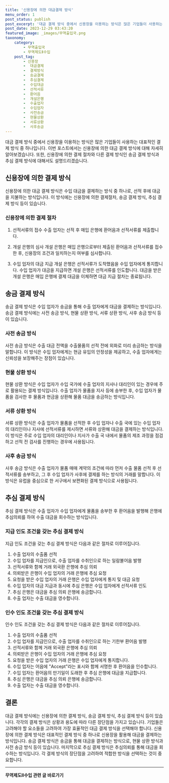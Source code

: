 ```yaml
---
title: '신용장에 의한 대금결제 방식'
menu_order: 1
post_status: publish
post_excerpt: '대금 결제 방식 중에서 신용장을 이용하는 방식은 많은 기업들이 사용하는 대표적인 결제 방식 중 하나입니다. 이번 포스트에서는 신용장에 의한 대금 결제 방식에 대해 자세히 알아보겠습니다. 또한, 신용장에 의한 결제 절차와 다른 결제 방식인 송금 결제 방식과 추심 결제 방식에 대해서도 설명드리겠습니다.'
post_date: 2023-12-29 03:43:20
featured_image: _images/무역출입국.png
taxonomy:
    category:
        - 무역출입국
        - 무역제도Ⅱ수입
    post_tag:
        - 신용장
        -  대금결제
        -  결제방식
        -  송금결제
        -  추심결제
        -  수입대금
        -  선적서류
        -  환어음
        -  개설은행
        -  수출업자
        -  수입업자
        -  사전송금
        -  현물상환
        -  서류상환
        -  사후송금
---
```



대금 결제 방식 중에서 신용장을 이용하는 방식은 많은 기업들이 사용하는 대표적인 결제 방식 중 하나입니다. 이번 포스트에서는 신용장에 의한 대금 결제 방식에 대해 자세히 알아보겠습니다. 또한, 신용장에 의한 결제 절차와 다른 결제 방식인 송금 결제 방식과 추심 결제 방식에 대해서도 설명드리겠습니다.

## 신용장에 의한 결제 방식

신용장에 의한 대금 결제 방식은 수입 대금을 결제하는 방식 중 하나로, 선적 후에 대금을 지불하는 방식입니다. 이 방식에는 신용장에 의한 결제절차, 송금 결제 방식, 추심 결제 방식 등이 있습니다.

### 신용장에 의한 결제 절차

1. 선적서류의 접수
수출 업자는 선적 후 매입 은행에 환어음과 선적서류를 제출합니다.

2. 개설 은행의 심사
개설 은행은 매입 은행으로부터 제출된 환어음과 선적서류를 접수한 후, 신용장의 조건과 일치하는지 여부를 심사합니다.

3. 수입 업자의 대금 지급
개설 은행은 선적서류가 도착했음을 수입 업자에게 통지합니다. 수입 업자가 대금을 지급하면 개설 은행은 선적서류를 인도합니다. 대금을 받은 개설 은행은 매입 은행에 결제 대금을 이체하면 대금 지급 절차는 종료됩니다.

## 송금 결제 방식

송금 결제 방식은 수입 업자가 송금을 통해 수출 업자에게 대금을 결제하는 방식입니다. 송금 결제 방식에는 사전 송금 방식, 현물 상환 방식, 서류 상환 방식, 사후 송금 방식 등이 있습니다.

### 사전 송금 방식
사전 송금 방식은 수출 대금 전액을 수출물품의 선적 전에 외화로 미리 송금하는 방식을 말합니다. 이 방식은 수입 업자에게는 현금 유입의 안정성을 제공하고, 수출 업자에게는 신뢰성을 보장해주는 장점이 있습니다.

### 현물 상환 방식
현물 상환 방식은 수입 업자가 수입 국가에 수출 업자의 지사나 대리인이 있는 경우에 주로 활용되는 결제 방식입니다. 수출 업자가 물품을 지사 등에 송부한 후, 수입 업자가 물품을 검사한 후 물품과 현금을 상환해 물품 대금을 송금하는 방식입니다.

### 서류 상환 방식
서류 상환 방식은 수출 업자가 물품을 선적한 후 수입 업자나 수출 국에 있는 수입 업자의 대리인이나 지사에 선적서류를 제시하면 서류와 상환해 대금을 결제하는 방식입니다. 이 방식은 주로 수입 업자의 대리인이나 지사가 수출 국 내에서 물품의 제조 과정을 점검하고 선적 전 검사를 진행하는 경우에 사용됩니다.

### 사후 송금 방식
사후 송금 방식은 수출 업자가 물품 매매 계약의 조건에 따라 먼저 수출 물품 선적 후 선적서류를 송부하고, 그 후 수입 업자가 사후에 결제를 하는 방식의 거래를 말합니다. 이 방식은 유럽을 중심으로 한 서구에서 보편화된 결제 방식으로 사용됩니다.

## 추심 결제 방식

추심 결제 방식은 수출 업자가 수입 업자에게 물품을 송부한 후 환어음을 발행해 은행에 추심의뢰를 하여 수출 대금을 회수하는 방식입니다.

### 지급 인도 조건을 갖는 추심 결제 방식
지급 인도 조건을 갖는 추심 결제 방식은 다음과 같은 절차로 이루어집니다.

1. 수출 업자의 수출품 선적
2. 수입 업자를 지급인으로, 수출 업자를 수취인으로 하는 일람불어음 발행
3. 선적서류와 함께 거래 외국환 은행에 추심 의뢰
4. 의뢰받은 은행이 수입 업자의 거래 은행에 추심 요청
5. 요청을 받은 수입 업자의 거래 은행은 수입 업자에게 통지 및 대금 요청
6. 수입 업자의 대금 지급과 동시에 추심 은행은 수입 업자에게 선적서류 인도
7. 추심 은행은 대금을 추심 의뢰 은행에 송금합니다.
8. 수출 업자는 수출 대금을 영수합니다.

### 인수 인도 조건을 갖는 추심 결제 방식
인수 인도 조건을 갖는 추심 결제 방식은 다음과 같은 절차로 이루어집니다.

1. 수출 업자의 수출품 선적
2. 수입 업자를 지급인으로, 수출 업자를 수취인으로 하는 기한부 환어음 발행
3. 선적서류와 함께 거래 외국환 은행에 추심 의뢰
4. 의뢰받은 은행이 수입 업자의 거래 은행에 추심 요청
5. 요청을 받은 수입 업자의 거래 은행은 수입 업자에게 통지합니다.
6. 수입 업자는 어음에 "Accept"라는 표시와 함께 서명한 후 환어음을 인수합니다.
7. 수입 업자는 환어음의 만기일이 도래한 후 추심 은행에 대금을 지급합니다.
8. 추심 은행은 대금을 추심 의뢰 은행에 송금합니다.
9. 수출 업자는 수출 대금을 영수합니다.

## 결론
대금 결제 방식에는 신용장에 의한 결제 방식, 송금 결제 방식, 추심 결제 방식 등이 있습니다. 각각의 결제 방식은 상황과 용도에 따라 다른 장단점을 가지고 있습니다. 기업들은 고려해야 할 요소들을 고려하여 가장 효율적인 대금 결제 방식을 선택해야 합니다. 신용장에 의한 결제 방식은 대표적인 결제 방식 중 하나로 신용장을 활용해 대금을 결제하는 방식입니다. 송금 결제 방식은 송금을 통해 대금을 결제하는 방식으로, 현물 상환 방식과 사전 송금 방식 등이 있습니다. 마지막으로 추심 결제 방식은 추심의뢰를 통해 대금을 회수하는 방식입니다. 각 결제 방식의 장단점을 고려하여 적합한 방식을 선택하는 것이 중요합니다.
<!-- wp:separator -->
<hr class="wp-block-separator has-alpha-channel-opacity"/>
<!-- /wp:separator -->

<!-- wp:group {"backgroundColor":"base","layout":{"type":"constrained"}} -->
<div class="wp-block-group has-base-background-color has-background"><!-- wp:paragraph {"align":"center","fontSize":"medium"} -->
<p class="has-text-align-center has-large-font-size"><strong>무역제도Ⅱ수입 관련 글 바로가기</strong></p>
<!-- /wp:paragraph -->


<!-- wp:latest-posts
{"categories":[{"id":14432,"count":19,"description":"","link":"https://uknowlaw.com/category/%eb%ac%b4%ec%97%ad%ec%a0%9c%eb%8f%84%e2%85%b1%ec%88%98%ec%9e%85/","name":"무역제도Ⅱ수입","slug":"무역제도Ⅱ수입","taxonomy":"category","parent":0,"meta":[],"_links":{"self":[{"href":"https://uknowlaw.com/wp-json/wp/v2/categories/14432"}],"collection":[{"href":"https://uknowlaw.com/wp-json/wp/v2/categories"}],"about":[{"href":"https://uknowlaw.com/wp-json/wp/v2/taxonomies/category"}],"wp:post_type":[{"href":"https://uknowlaw.com/wp-json/wp/v2/posts?categories=14432"}],"curies":[{"name":"wp","href":"https://api.w.org/{rel}","templated":true}]}}],"postsToShow":100,"excerptLength":28,"postLayout":"grid","columns":2,"featuredImageAlign":"left","featuredImageSizeSlug":"large","fontSize":"small"} /--></div>
<!-- /wp:group -->